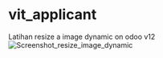 # vit_applicant
Latihan resize a image dynamic on odoo v12
![Screenshot_resize_image_dynamic](https://user-images.githubusercontent.com/57209218/69972940-237cb400-1555-11ea-91c4-74c5f5c60bb3.png)
